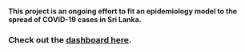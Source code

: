 #### This project is an ongoing effort to fit an epidemiology model to the spread of COVID-19 cases in Sri Lanka. 

### Check out the [**dashboard here**](https://savithru-j.github.io/COVID-19-SL/dashboard/index.html).

